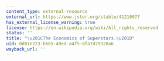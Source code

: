 ```yaml
---
content_type: external-resource
external_url: https://www.jstor.org/stable/41210977
has_external_license_warning: true
license: https://en.wikipedia.org/wiki/All_rights_reserved
status: ''
title: "\u201CThe Economics of Superstars.\u201D"
uid: 0d81e223-b685-49ed-a4f5-8fa7d79320a6
wayback_url: ''
---
```


